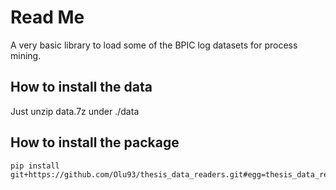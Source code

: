 # Read Me

A very basic library to load some of the BPIC log datasets for process mining.

## How to install the data
Just unzip data.7z under ./data

## How to install the package
```console
pip install git+https://github.com/Olu93/thesis_data_readers.git#egg=thesis_data_readers
```